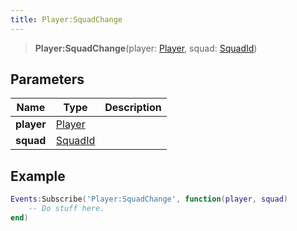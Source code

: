 ```yaml
---
title: Player:SquadChange
---
```


> **Player:SquadChange**(player: [Player](/vext/ref/server/type/player), squad: [SquadId](/vext/ref/fb/squadid))

## Parameters

| Name | Type | Description |
| ---- | ---- | ----------- |
| **player** | [Player](/vext/ref/server/type/player) |  |
| **squad** | [SquadId](/vext/ref/fb/squadid) |  |

## Example

```lua
Events:Subscribe('Player:SquadChange', function(player, squad)
    -- Do stuff here.
end)
```
